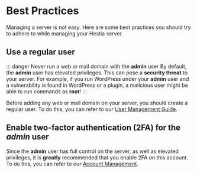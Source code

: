 # Best Practices

Managing a server is not easy. Here are some best practices you should try to adhere to while managing your Hestia server.

## Use a regular user

::: danger Never run a web or mail domain with the **admin** user
By default, the **admin** user has elevated privileges. This can pose a **security threat** to your server. For example, if you run WordPress under your **admin** user and a vulnerability is found in WordPress or a plugin, a malicious user might be able to run commands as **root**!
:::

Before adding any web or mail domain on your server, you should create a regular user. To do this, you can refer to our [User Management Guide](../user-guide/users.md#adding-a-user).

## Enable two-factor authentication (2FA) for the _admin_ user

Since the **admin** user has full control on the server, as well as elevated privileges, it is **greatly** recommended that you enable 2FA on this account. To do this, you can refer to our [Account Management](../user-guide/account.md#two-factor-authentication-2fa).
